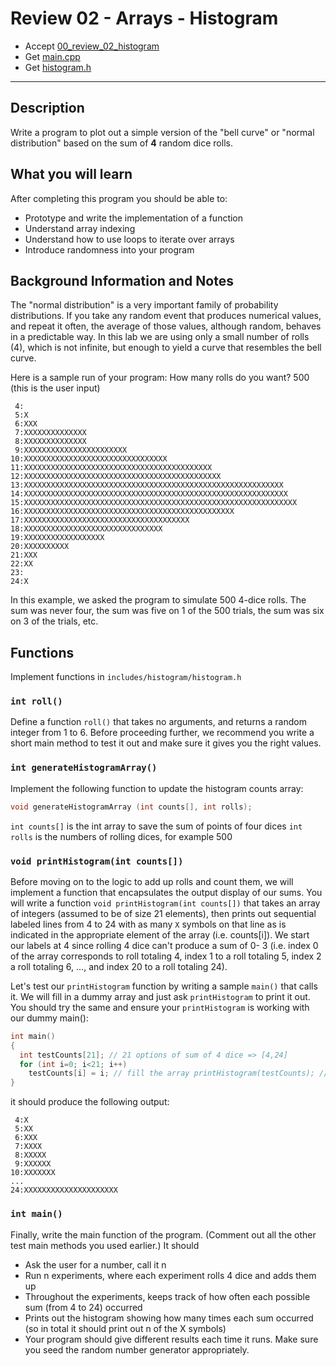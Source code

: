 # Review 02 - Arrays - Histogram

- Accept [00_review_02_histogram](https://classroom.github.com/a/ERqJ8She)
- Get [main.cpp](main.cpp)
- Get [histogram.h](histogram.h)

---

## Description


Write a program to plot out a simple version of the "bell curve" or "normal distribution" based on the sum of **4** random dice rolls.


## What you will learn 

After completing this program you should be able to:

- Prototype and write the implementation of a function  
- Understand array indexing
- Understand how to use loops to iterate over arrays  
- Introduce randomness into your program


## Background Information and Notes 

The "normal distribution" is a very important family of probability distributions. If you take any random event that produces numerical values, and repeat it often, the average of those values, although random, behaves in a predictable way. In this lab we are using only a small number of rolls (4), which is not infinite, but enough to yield a curve that resembles the bell curve.

Here is a sample run of your program: How many rolls do you want? 500 (this is the user input) 

```
 4: 
 5:X 
 6:XXX 
 7:XXXXXXXXXXXXXX 
 8:XXXXXXXXXXXXXX 
 9:XXXXXXXXXXXXXXXXXXXXXXX 
10:XXXXXXXXXXXXXXXXXXXXXXXXXXXXXXXX
11:XXXXXXXXXXXXXXXXXXXXXXXXXXXXXXXXXXXXXXXXXX
12:XXXXXXXXXXXXXXXXXXXXXXXXXXXXXXXXXXXXXXXXXXXX
13:XXXXXXXXXXXXXXXXXXXXXXXXXXXXXXXXXXXXXXXXXXXXXXXXXXXXXXXXXX
14:XXXXXXXXXXXXXXXXXXXXXXXXXXXXXXXXXXXXXXXXXXXXXXXXXXXXXXXXXXX
15:XXXXXXXXXXXXXXXXXXXXXXXXXXXXXXXXXXXXXXXXXXXXXXXXXXXXXXXXXXXXX
16:XXXXXXXXXXXXXXXXXXXXXXXXXXXXXXXXXXXXXXXXXXXXXXX
17:XXXXXXXXXXXXXXXXXXXXXXXXXXXXXXXXXXXXX
18:XXXXXXXXXXXXXXXXXXXXXXXXXXXXXXX
19:XXXXXXXXXXXXXXXXXX 
20:XXXXXXXXXX 
21:XXX 
22:XX 
23: 
24:X
```

In this example, we asked the program to simulate 500 4-dice rolls. The sum was never four, the sum was five on 1 of the 500 trials, the sum was six on 3 of the trials, etc. 


## Functions

Implement functions in `includes/histogram/histogram.h`

### `int roll()`

Define a function `roll()` that takes no arguments, and returns a random integer from 1 to 6. Before proceeding further, we recommend you write a short main method to test it out and make sure it gives you the right values. 


### `int generateHistogramArray()`

Implement the following function to update the histogram counts array:

```c++
void generateHistogramArray (int counts[], int rolls);
```

`int counts[]` is the int array to save the sum of points of four dices
`int rolls` is the numbers of rolling dices, for example 500


### `void printHistogram(int counts[])`

Before moving on to the logic to add up rolls and count them, we will implement a function that encapsulates the output display of our sums. You will write a function `void printHistogram(int counts[])` that takes an array of integers (assumed to be of size 21 elements), then prints out sequential labeled lines from 4 to 24 with as many `X` symbols on that line as is indicated in the appropriate element of the array (i.e. counts[i]). We start our labels at 4 since rolling 4 dice can't produce a sum of 0- 3 (i.e. index 0 of the array corresponds to roll totaling 4, index 1 to a roll totaling 5, index 2 a roll totaling 6, …, and index 20 to a roll totaling 24). 

Let's test our `printHistogram` function by writing a sample `main()` that calls it. We will fill in a dummy array and just ask `printHistogram` to print it out. You should try the same and ensure your `printHistogram` is working with our dummy main(): 

```c++
int main()
{
  int testCounts[21]; // 21 options of sum of 4 dice => [4,24]
  for (int i=0; i<21; i++)
    testCounts[i] = i; // fill the array printHistogram(testCounts); //fill your method
}
```

it should produce the following output:

```
 4:X
 5:XX
 6:XXX
 7:XXXX
 8:XXXXX
 9:XXXXXX
10:XXXXXXX
...
24:XXXXXXXXXXXXXXXXXXXXX
```


### `int main()`

Finally, write the main function of the program. (Comment out all the other test main methods you used earlier.) It should

- Ask the user for a number, call it n  
- Run n experiments, where each experiment rolls 4 dice and adds them up  
- Throughout the experiments, keeps track of how often each possible sum (from 4 to 24) occurred  
- Prints out the histogram showing how many times each sum occurred (so in total it should print out n of the X symbols)  
- Your program should give different results each time it runs. Make sure you seed the random number generator appropriately. 
